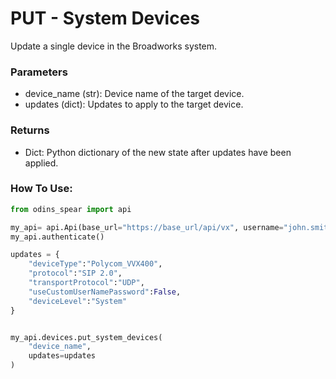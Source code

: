# PUT - System Devices

Update a single device in the Broadworks system.

### Parameters&#x20;

* device\_name (str): Device name of the target device.&#x20;
* updates (dict): Updates to apply to the target device.

### Returns

* Dict: Python dictionary of the new state after updates have been applied.

### How To Use:

```python
from odins_spear import api

my_api= api.Api(base_url="https://base_url/api/vx", username="john.smith", password="ODIN_INSTANCE_1")
my_api.authenticate()

updates = {
	"deviceType":"Polycom_VVX400",
	"protocol":"SIP 2.0",
	"transportProtocol":"UDP",
	"useCustomUserNamePassword":False,
	"deviceLevel":"System"
}


my_api.devices.put_system_devices(
    "device_name",
    updates=updates
)
```
